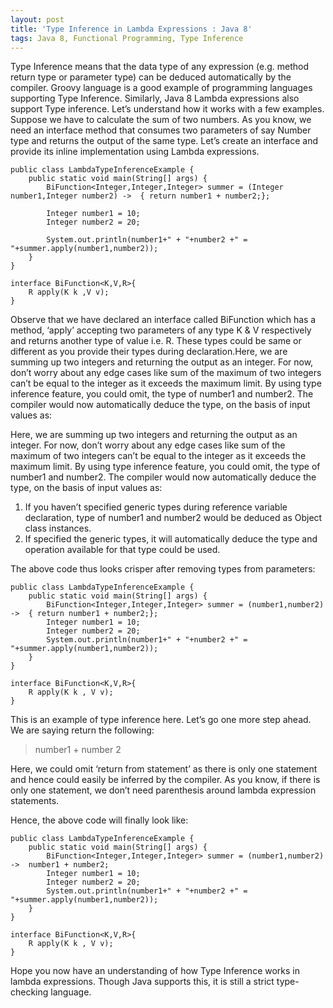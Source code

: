 ```yaml
---
layout: post
title: 'Type Inference in Lambda Expressions : Java 8'
tags: Java 8, Functional Programming, Type Inference
---
```


Type Inference means that the data type of any expression (e.g. method return type or parameter type) can be deduced automatically by the compiler. Groovy language is a good example of programming languages supporting Type Inference.
Similarly, Java 8 Lambda expressions also support Type inference. Let’s understand how it works with a few examples.
Suppose we have to calculate the sum of two numbers. As you know, we need an interface method that consumes two parameters of say Number type and returns the output of the same type. Let’s create an interface and provide its inline implementation using Lambda expressions.

	public class LambdaTypeInferenceExample {
		public static void main(String[] args) {
			BiFunction<Integer,Integer,Integer> summer = (Integer number1,Integer number2) ->  { return number1 + number2;};
	 
			Integer number1 = 10;
			Integer number2 = 20;
	 
			System.out.println(number1+" + "+number2 +" = "+summer.apply(number1,number2));
		}
	}
	 
	interface BiFunction<K,V,R>{
		R apply(K k ,V v);
	}
Observe that we have declared an interface called BiFunction which has a method, ‘apply’ accepting two parameters of any type K & V respectively and returns another type of value i.e. R. These types could be same or different as you provide their types during declaration.Here, we are summing up two integers and returning the output as an integer. For now, don’t worry about any edge cases like sum of the maximum of two integers can’t be equal to the integer as it exceeds the maximum limit. By using type inference feature, you could omit, the type of number1 and number2. The compiler would now automatically deduce the type, on the basis of input values as:

Here, we are summing up two integers and returning the output as an integer. For now, don’t worry about any edge cases like sum of the maximum of two integers can’t be equal to the integer as it exceeds the maximum limit. By using type inference feature, you could omit, the type of number1 and number2. The compiler would now automatically deduce the type, on the basis of input values as:

1. If you haven’t specified generic types during reference variable declaration, type of number1 and number2 would be deduced as Object class instances.
2. If specified the generic types, it will automatically deduce the type and operation available for that type could be used.

The above code thus looks crisper after removing types from parameters:

	public class LambdaTypeInferenceExample {
		public static void main(String[] args) {
			BiFunction<Integer,Integer,Integer> summer = (number1,number2) ->  { return number1 + number2;};
			Integer number1 = 10;
			Integer number2 = 20;
			System.out.println(number1+" + "+number2 +" = "+summer.apply(number1,number2));
		}
	}
	 
	interface BiFunction<K,V,R>{
		R apply(K k , V v);
	}
This is an example of type inference here. Let’s go one more step ahead. We are saying return the following:

>number1 + number 2

Here, we could omit ‘return from statement’ as there is only one statement and hence could easily be inferred by the compiler. As you know, if there is only one statement, we don’t need parenthesis around lambda expression statements.

Hence, the above code will finally look like:

	public class LambdaTypeInferenceExample {
		public static void main(String[] args) {
			BiFunction<Integer,Integer,Integer> summer = (number1,number2) ->  number1 + number2;
			Integer number1 = 10;
			Integer number2 = 20;
			System.out.println(number1+" + "+number2 +" = "+summer.apply(number1,number2));
		}
	}
	 
	interface BiFunction<K,V,R>{
		R apply(K k , V v);
	}
Hope you now have an understanding of how Type Inference works in lambda expressions. Though Java supports this, it is still a strict type-checking language.